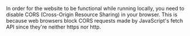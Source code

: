 In order for the website to be functional while running locally, you need to disable CORS (Cross-Origin Resource Sharing) in your browser. This is because web browsers block CORS requests made by JavaScript's fetch API since they're neither https nor http.

